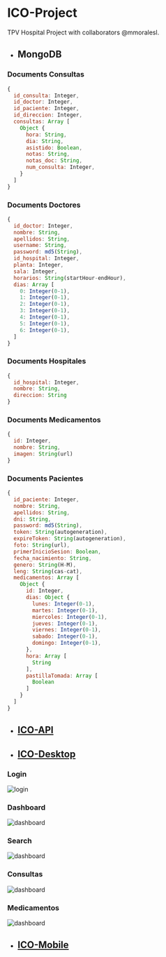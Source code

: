 # ICO-Project

TPV Hospital Project with collaborators @mmoralesl.

* ## MongoDB

### Documents Consultas
```js
{
  id_consulta: Integer,
  id_doctor: Integer,
  id_paciente: Integer,
  id_direccion: Integer,
  consultas: Array [
    Object {
      hora: String,
      dia: String,
      asistido: Boolean,
      notas: String,
      notas_doc: String,
      num_consulta: Integer,
    }
  ]
}
```

### Documents Doctores
```js
{
  id_doctor: Integer,
  nombre: String,
  apellidos: String,
  username: String,
  password: md5(String),
  id_hospital: Integer,
  planta: Integer,
  sala: Integer,
  horarios: String(startHour-endHour),
  dias: Array [
    0: Integer(0-1),
    1: Integer(0-1),
    2: Integer(0-1),
    3: Integer(0-1),
    4: Integer(0-1),
    5: Integer(0-1),
    6: Integer(0-1),
  ]
}
```

### Documents Hospitales
```js
{
  id_hospital: Integer,
  nombre: String,
  direccion: String
}
```

### Documents Medicamentos
```js
{
  id: Integer,
  nombre: String,
  imagen: String(url)
}
```

### Documents Pacientes
```js
{
  id_paciente: Integer,
  nombre: String,
  apellidos: String,
  dni: String,
  password: md5(String),
  token: String(autogeneration),
  expireToken: String(autogeneration),
  foto: String(url),
  primerInicioSesion: Boolean,
  fecha_nacimiento: String,
  genero: String(H-M),
  leng: String(cas-cat),
  medicamentos: Array [
    Object {
      id: Integer,
      dias: Object {
        lunes: Integer(0-1),
        martes: Integer(0-1),
        miercoles: Integer(0-1),
        jueves: Integer(0-1),
        viernes: Integer(0-1),
        sabado: Integer(0-1),
        domingo: Integer(0-1),
      },
      hora: Array [
        String
      ],
      pastillaTomada: Array [
        Boolean
      ]
    }
  ]
}
```

* ## [ICO-API](https://github.com/jcsalinas20/ICO-API)

* ## [ICO-Desktop](https://github.com/jcsalinas20/ICO-Desktop)

### Login

![login](http://imgfz.com/i/v2tmdIE.png)

### Dashboard

![dashboard](http://imgfz.com/i/WyPxmCO.png)

### Search

![dashboard](http://imgfz.com/i/cOylRfa.png)

### Consultas

![dashboard](http://imgfz.com/i/ZzK9YAo.png)

### Medicamentos

![dashboard](http://imgfz.com/i/sBfLuhl.png)

* ## [ICO-Mobile](https://github.com/jcsalinas20/ICO-Movil)
